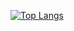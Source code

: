 
[![Top Langs](https://github-readme-stats.vercel.app/api/top-langs/?username=nostalgia296&line_height=28&layout=compact&langs_count=10&hide=html&theme=dark&bg_color=DEG,87ceeb,0089A7&text_color=E6E6FA&icon_color=FFFACD)](https://github.com/anuraghazra/github-readme-stats)
